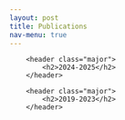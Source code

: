 ```yaml
---
layout: post
title: Publications
nav-menu: true
---
```


<!-- One -->
<section id="one">
	<div class="inner">

  		<header class="major">
			<h2>2024-2025</h2>
		</header>

  		<header class="major">
			<h2>2019-2023</h2>
		</header>

</div>

</section>


